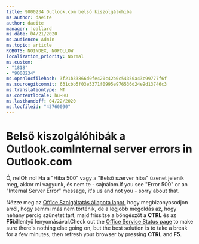 ```yaml
---
title: 9000234 Outlook.com belső kiszolgálóhiba
ms.author: daeite
author: daeite
manager: joallard
ms.date: 04/21/2020
ms.audience: Admin
ms.topic: article
ROBOTS: NOINDEX, NOFOLLOW
localization_priority: Normal
ms.custom:
- "1818"
- "9000234"
ms.openlocfilehash: 3f21b33866d0fe420c42b0c54350a43c99777f6f
ms.sourcegitcommit: 631cbb5f03e5371f0995e976536d24e9d13746c3
ms.translationtype: MT
ms.contentlocale: hu-HU
ms.lasthandoff: 04/22/2020
ms.locfileid: "43760090"
---
```

# <a name="internal-server-errors-in-outlookcom"></a><span data-ttu-id="90c9f-102">Belső kiszolgálóhibák a Outlook.com</span><span class="sxs-lookup"><span data-stu-id="90c9f-102">Internal server errors in Outlook.com</span></span>

<span data-ttu-id="90c9f-103">Ó, ne!</span><span class="sxs-lookup"><span data-stu-id="90c9f-103">Oh no!</span></span> <span data-ttu-id="90c9f-104">Ha a "Hiba 500" vagy a "Belső szerver hiba" üzenet jelenik meg, akkor mi vagyunk, és nem te - sajnálom.</span><span class="sxs-lookup"><span data-stu-id="90c9f-104">If you see "Error 500" or an "Internal Server Error" message, it's us and not you - sorry about that.</span></span>

<span data-ttu-id="90c9f-105">Nézze meg az [Office Szolgáltatás állapota lapot,](https://portal.office.com/servicestatus) hogy megbizonyosodjon arról, hogy semmi más nem történik, de a legjobb megoldás az, hogy néhány percig szünetet tart, majd frissítse a böngészőt a **CTRL** és az **F5**billentyű lenyomásával.</span><span class="sxs-lookup"><span data-stu-id="90c9f-105">Check out the [Office Service Status page](https://portal.office.com/servicestatus) to make sure there's nothing else going on, but the best solution is to take a break for a few minutes, then refresh your browser by pressing **CTRL** and **F5**.</span></span>